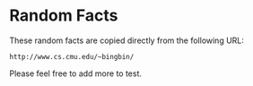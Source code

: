 
Random Facts
============

These random facts are copied directly from the following URL:

    http://www.cs.cmu.edu/~bingbin/

Please feel free to add more to test.
